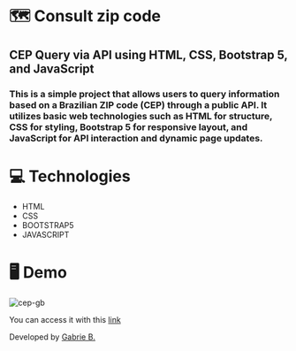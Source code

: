 # 🗺️ Consult zip code
## CEP Query via API using HTML, CSS, Bootstrap 5, and JavaScript
### This is a simple project that allows users to query information based on a Brazilian ZIP code (CEP) through a public API. It utilizes basic web technologies such as HTML for structure, CSS for styling, Bootstrap 5 for responsive layout, and JavaScript for API interaction and dynamic page updates.
# 💻 Technologies

* HTML
* CSS
* BOOTSTRAP5
* JAVASCRIPT

# 🖥 Demo
![cep-gb](https://github.com/user-attachments/assets/34ce252f-f61c-4fc5-94b7-6503ff04c503)

You can access it with this <a href="https://cep-gabrielbarros.vercel.app/">link</a>

Developed by <a href="https://github.com/gabrieldebarross">Gabrie B.</a>
